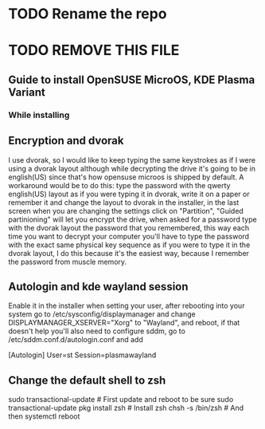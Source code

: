 # TODO Rename the repo
# TODO REMOVE THIS FILE

## Guide to install OpenSUSE MicroOS, KDE Plasma Variant

### While installing
## Encryption and dvorak
I use dvorak, so I would like to keep typing the same keystrokes as if I were using a dvorak layout although while decrypting the drive it's going to be in english(US) since that's how opensuse microos is shipped by default.
A workaround would be to do this: type the password with the qwerty english(US) layout as if you were typing it in dvorak, write it on a paper or remember it
and change the layout to dvorak in the installer, in the last screen when you are changing the settings click on "Partition", "Guided partinioning"
will let you encrypt the drive, when asked for a password type with the dvorak layout the password that you remembered, this way each time you want to decrypt your computer you'll have to type the password with the exact same physical key sequence  as if you were to type it in the dvorak layout, I do this because it's the easiest way, because I remember the password from muscle memory.

## Autologin and kde wayland session
Enable it in the installer when setting your user, after rebooting into your system go to /etc/sysconfig/displaymanager and change DISPLAYMANAGER_XSERVER="Xorg" to "Wayland", and reboot, if that doesn't help you'll also need to configure sddm, go to /etc/sddm.conf.d/autologin.conf and add

[Autologin]
User=st
Session=plasmawayland

## Change the default shell to zsh
sudo transactional-update # First update and reboot to be sure
sudo transactional-update pkg install zsh # Install zsh
chsh -s /bin/zsh # And then
systemctl reboot
